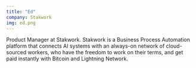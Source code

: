 ```yaml
---
title: "Ed"
company: Stakwork
img: ed.png
---
```


Product Manager at Stakwork. Stakwork is a Business Process Automation platform that connects AI systems with an always-on network of cloud-sourced workers, who have the freedom to work on their terms, and get paid instantly with Bitcoin and Lightning Network.
